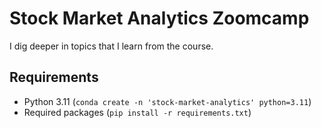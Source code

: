 # Stock Market Analytics Zoomcamp
I dig deeper in topics that I learn from the course.

## Requirements
- Python 3.11 (`conda create -n 'stock-market-analytics' python=3.11`)
- Required packages (`pip install -r requirements.txt`)

